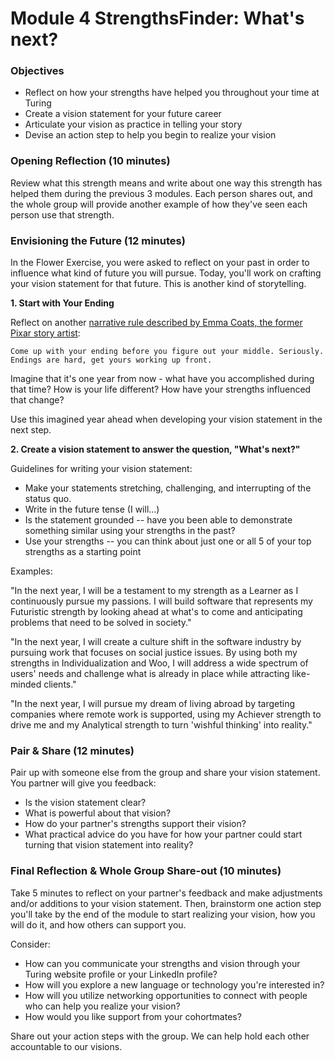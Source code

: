 # Module 4 StrengthsFinder: What's next?

### Objectives

* Reflect on how your strengths have helped you throughout your time at Turing
* Create a vision statement for your future career
* Articulate your vision as practice in telling your story
* Devise an action step to help you begin to realize your vision

### Opening Reflection (10 minutes)
Review what this strength means and write about one way this strength has helped them during the previous 3 modules. Each person shares out, and the whole group will provide another example of how they've seen each person use that strength. 

### Envisioning the Future (12 minutes)
In the Flower Exercise, you were asked to reflect on your past in order to influence what kind of future you will pursue. Today, you'll work on crafting your vision statement for that future. This is another kind of storytelling.

**1. Start with Your Ending** 

Reflect on another [narrative rule described by Emma Coats, the former Pixar story artist](http://storyshots.tumblr.com/post/25032057278/22-storybasics-ive-picked-up-in-my-time-at-pixar):

	Come up with your ending before you figure out your middle. Seriously. 
	Endings are hard, get yours working up front.
	
Imagine that it's one year from now - what have you accomplished during that time? How is your life different? How have your strengths influenced that change?

Use this imagined year ahead when developing your vision statement in the next step. 

**2. Create a vision statement to answer the question, "What's next?"**

Guidelines for writing your vision statement:

* Make your statements stretching, challenging, and interrupting of the status quo.
* Write in the future tense (I will...)
* Is the statement grounded -- have you been able to demonstrate something similar using your strengths in the past?
* Use your strengths -- you can think about just one or all 5 of your top strengths as a starting point

Examples:

"In the next year, I will be a testament to my strength as a Learner as I continuously pursue my passions. I will build software that represents my Futuristic strength by looking ahead at what's to come and anticipating problems that need to be solved in society."

"In the next year, I will create a culture shift in the software industry by pursuing work that focuses on social justice issues. By using both my strengths in Individualization and Woo, I will address a wide spectrum of users' needs and challenge what is already in place while attracting like-minded clients." 

"In the next year, I will pursue my dream of living abroad by targeting companies where remote work is supported, using my Achiever strength to drive me and my Analytical strength to turn 'wishful thinking' into reality."

### Pair & Share (12 minutes)
Pair up with someone else from the group and share your vision statement. You partner will give you feedback:

* Is the vision statement clear? 
* What is powerful about that vision?
* How do your partner's strengths support their vision?
* What practical advice do you have for how your partner could start turning that vision statement into reality?

### Final Reflection & Whole Group Share-out (10 minutes)
Take 5 minutes to reflect on your partner's feedback and make adjustments and/or additions to your vision statement. Then, brainstorm one action step you'll take by the end of the module to start realizing your vision, how you will do it, and how others can support you.  

Consider:

* How can you communicate your strengths and vision through your Turing website profile or your LinkedIn profile? 
* How will you explore a new language or technology you're interested in?
* How will you utilize networking opportunities to connect with people who can help you realize your vision?
* How would you like support from your cohortmates?

Share out your action steps with the group. We can help hold each other accountable to our visions. 
